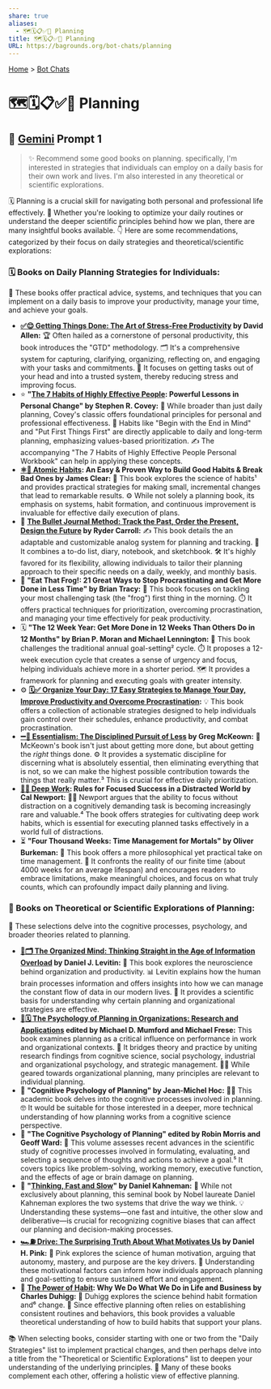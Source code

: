 ```yaml
---
share: true
aliases:
  - 🗺️🗓️📋✅🔮 Planning
title: 🗺️🗓️📋✅🔮 Planning
URL: https://bagrounds.org/bot-chats/planning
---
```

[Home](../index.md) > [Bot Chats](./index.md)  
# 🗺️🗓️📋✅🔮 Planning  
## 💬 [Gemini](../software/gemini.md) Prompt 1  
> ✨ Recommend some good books on planning. specifically, I'm interested in strategies that individuals can employ on a daily basis for their own work and lives. I'm also interested in any theoretical or scientific explorations.  
  
 🗓️ Planning is a crucial skill for navigating both personal and professional life effectively. 🧠 Whether you're looking to optimize your daily routines or understand the deeper scientific principles behind how we plan, there are many insightful books available. 👇 Here are some recommendations, categorized by their focus on daily strategies and theoretical/scientific explorations:  
  
### 🗓️ Books on Daily Planning Strategies for Individuals:  
  
🚀 These books offer practical advice, systems, and techniques that you can implement on a daily basis to improve your productivity, manage your time, and achieve your goals.  
  
- **[✅😌 Getting Things Done: The Art of Stress-Free Productivity](../books/getting-things-done-the-art-of-stress-free-productivity.md) by David Allen:** 🏆 Often hailed as a cornerstone of personal productivity, this book introduces the "GTD" methodology. 🗂️ It's a comprehensive system for capturing, clarifying, organizing, reflecting on, and engaging with your tasks and commitments. 🧠 It focuses on getting tasks out of your head and into a trusted system, thereby reducing stress and improving focus.  
- ⭐️ **"[The 7 Habits of Highly Effective People](../books/the-7-habits-of-highly-effective-people.md): Powerful Lessons in Personal Change" by Stephen R. Covey:** 🌳 While broader than just daily planning, Covey's classic offers foundational principles for personal and professional effectiveness. 🧭 Habits like "Begin with the End in Mind" and "Put First Things First" are directly applicable to daily and long-term planning, emphasizing values-based prioritization. ✍️ The accompanying "The 7 Habits of Highly Effective People Personal Workbook" can help in applying these concepts.  
- **[⚛️🔄 Atomic Habits](../books/atomic-habits.md): An Easy & Proven Way to Build Good Habits & Break Bad Ones by James Clear:** 🔬 This book explores the science of habits¹ and provides practical strategies for making small, incremental changes that lead to remarkable results. ⚙️ While not solely a planning book, its emphasis on systems, habit formation, and continuous improvement is invaluable for effective daily execution of plans.  
- 📓 **[The Bullet Journal Method: Track the Past, Order the Present, Design the Future](../books/the-bullet-journal-method.md) by Ryder Carroll:** ✍️ This book details the an adaptable and customizable analog system for planning and tracking. 📝 It combines a to-do list, diary, notebook, and sketchbook. 🛠️ It's highly favored for its flexibility, allowing individuals to tailor their planning approach to their specific needs on a daily, weekly, and monthly basis.  
- 🐸 **"Eat That Frog!: 21 Great Ways to Stop Procrastinating and Get More Done in Less Time" by Brian Tracy:** 🎯 This book focuses on tackling your most challenging task (the "frog") first thing in the morning. ⏱️ It offers practical techniques for prioritization, overcoming procrastination, and managing your time effectively for peak productivity.  
- 🗓️ **"The 12 Week Year: Get More Done in 12 Weeks Than Others Do in 12 Months" by Brian P. Moran and Michael Lennington:** 📅 This book challenges the traditional annual goal-setting² cycle. ⏱️ It proposes a 12-week execution cycle that creates a sense of urgency and focus, helping individuals achieve more in a shorter period. 🗺️ It provides a framework for planning and executing goals with greater intensity.  
- ⚙️ **[🗓️✅ Organize Your Day: 17 Easy Strategies to Manage Your Day, Improve Productivity and Overcome Procrastination](../books/organize-your-day-17-easy-strategies-to-manage-your-day-improve-productivity-and-overcome-procrastination.md):** 💡 This book offers a collection of actionable strategies designed to help individuals gain control over their schedules, enhance productivity, and combat procrastination.  
- **[➖💯 Essentialism: The Disciplined Pursuit of Less](../books/essentialism-the-disciplined-pursuit-of-less.md) by Greg McKeown:** 🎯 McKeown's book isn't just about getting more done, but about getting the _right_ things done. ⚙️ It provides a systematic discipline for discerning what is absolutely essential, then eliminating everything that is not, so we can make the highest possible contribution towards the things that really matter.³ This is crucial for effective daily prioritization.  
- **[🤿💼 Deep Work](../books/deep-work.md): Rules for Focused Success in a Distracted World by Cal Newport:** 🧘‍♀️ Newport argues that the ability to focus without distraction on a cognitively demanding task is becoming increasingly rare and valuable.⁴ The book offers strategies for cultivating deep work habits, which is essential for executing planned tasks effectively in a world full of distractions.  
- ⏳ **"Four Thousand Weeks: Time Management for Mortals" by Oliver Burkeman:** 🤔 This book offers a more philosophical yet practical take on time management. 🤯 It confronts the reality of our finite time (about 4000 weeks for an average lifespan) and encourages readers to embrace limitations, make meaningful choices, and focus on what truly counts, which can profoundly impact daily planning and living.  
  
### 🧠 Books on Theoretical or Scientific Explorations of Planning:  
  
🔬 These selections delve into the cognitive processes, psychology, and broader theories related to planning.  
  
- **[🧠🗂️ The Organized Mind: Thinking Straight in the Age of Information Overload](../books/the-organized-mind-thinking-straight-in-the-age-of-information-overload.md) by Daniel J. Levitin:** 🧠 This book explores the neuroscience behind organization and productivity. 📊 Levitin explains how the human brain processes information and offers insights into how we can manage the constant flow of data in our modern lives. 🧪 It provides a scientific basis for understanding why certain planning and organizational strategies are effective.  
- **[🏢🗓️ The Psychology of Planning in Organizations: Research and Applications](../books/the-psychology-of-planning-in-organizations-research-and-applications.md) edited by Michael D. Mumford and Michael Frese:** This book examines planning as a critical influence on performance in work and organizational contexts. 🤝 It bridges theory and practice by uniting research findings from cognitive science, social psychology, industrial and organizational psychology, and strategic management. 🧑‍💼 While geared towards organizational planning, many principles are relevant to individual planning.  
- 🧠 **"Cognitive Psychology of Planning" by Jean-Michel Hoc:** 🧑‍🏫 This academic book delves into the cognitive processes involved in planning. 🤓 It would be suitable for those interested in a deeper, more technical understanding of how planning works from a cognitive science perspective.  
- 🧠 **"The Cognitive Psychology of Planning" edited by Robin Morris and Geoff Ward:** 🔬 This volume assesses recent advances in the scientific study of cognitive processes involved in formulating, evaluating, and selecting a sequence of thoughts and actions to achieve a goal.⁵ It covers topics like problem-solving, working memory, executive function, and the effects of age or brain damage on planning.  
- 🤔 **"[Thinking, Fast and Slow](../books/thinking-fast-and-slow.md)" by Daniel Kahneman:** 🧠 While not exclusively about planning, this seminal book by Nobel laureate Daniel Kahneman explores the two systems that drive the way we think. 💡 Understanding these systems—one fast and intuitive, the other slow and deliberative—is crucial for recognizing cognitive biases that can affect our planning and decision-making processes.  
- **[🏎️⛽ Drive: The Surprising Truth About What Motivates Us](../books/drive-the-surprising-truth-about-what-motivates-us.md) by Daniel H. Pink:** 🎯 Pink explores the science of human motivation, arguing that autonomy, mastery, and purpose are the key drivers. 🌟 Understanding these motivational factors can inform how individuals approach planning and goal-setting to ensure sustained effort and engagement.  
- 🧲 **[The Power of Habit](../books/the-power-of-habit.md): Why We Do What We Do in Life and Business by Charles Duhigg:** 🧪 Duhigg explores the science behind habit formation and⁶ change. 🔄 Since effective planning often relies on establishing consistent routines and behaviors, this book provides a valuable theoretical understanding of how to build habits that support your plans.  
  
📚 When selecting books, consider starting with one or two from the "Daily Strategies" list to implement practical changes, and then perhaps delve into a title from the "Theoretical or Scientific Explorations" list to deepen your understanding of the underlying principles. 🧩 Many of these books complement each other, offering a holistic view of effective planning.